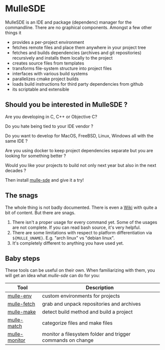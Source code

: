 # MulleSDE

MulleSDE is an IDE and package (dependenc) manager for the commandline. There are no graphical components.
Amongst a few other things it

* provides a per-project environment
* fetches remote files and place them anywhere in your project tree
* fetches and builds dependencies (archives and git repositories) recursively and installs them locally to the project
* creates source files from templates
* transforms file-system structure into project files
* interfaces with various build systems
* parallelizes cmake project builds
* loads build instructions for third party dependencies from github 
* its scriptable and extensible

<script id="asciicast-223917"
        src="https://asciinema.org/a/223917.js"
        async>
</script>


## Should you be interested in MulleSDE ?

Are you developing in C, C++ or Objective C?

Do you hate being tied to your IDE vendor ?

Do you want to develop for MacOS, FreeBSD, Linux, Windows all with the same IDE ?

Are you using docker to keep project dependencies separate but you are looking for something better ?

Would you like your projects to build not only next year but also in the next decades ?

Then install [mulle-sde](//github.com/mulle-sde/mulle-sde) and give it a try!


## The snags

The whole thing is not badly documented. There is even a [Wiki](https://github.com/mulle-sde/mulle-sde/wiki) with
quite a bit of content. But there are snags.

1. There isn't a proper usage for every command yet. Some of the usages are not complete. If you can read bash source, it's very helpful.
2. There are some limitations with respect to platform differentiation via `${MULLE_UNAME}`. E.g. "arch linux" vs "debian linux".
3. It's completely different to anything you have used yet.


## Baby steps

These tools can be useful on their own. When familiarizing with them, you will get an idea what *mulle-sde* 
can do for you:

Tool                                                  | Description
------------------------------------------------------|-------------------------
[mulle-env](//github.com/mulle-sde/mulle-env)         | custom environments for projects
[mulle-fetch](//github.com/mulle-sde/mulle-fetch)     | grab and unpack repositories and archives
[mulle-make](//github.com/mulle-sde/mulle-make)       | detect build method and build a project
[mulle-match](//github.com/mulle-sde/mulle-match)     | categorize files and make files
[mulle-monitor](//github.com/mulle-sde/mulle-monitor) | monitor a filesystem folder and trigger commands on change

